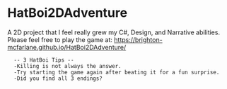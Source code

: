 # HatBoi2DAdventure
A 2D project that I feel really grew my C#, Design, and Narrative abilities. Please feel free to play the game at:
https://brighton-mcfarlane.github.io/HatBoi2DAdventure/

      -- 3 HatBoi Tips --
      -Killing is not always the answer.
      -Try starting the game again after beating it for a fun surprise.
      -Did you find all 3 endings?

